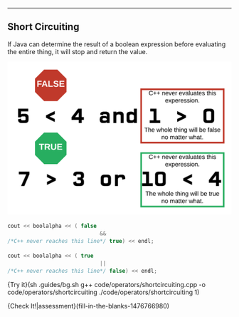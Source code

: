 ---

## Short Circuiting

If Java can determine the result of a boolean expression before evaluating the entire thing, it will stop and return the value.

![Short Circuiting](.guides/img/shortcircuiting.png)

```c++
cout << boolalpha << ( false 
                             && 
/*C++ never reaches this line*/ true) << endl; 

cout << boolalpha << ( true 
                             || 
/*C++ never reaches this line*/ false) << endl;
```

{Try it}(sh .guides/bg.sh g++ code/operators/shortcircuiting.cpp -o code/operators/shortcircuiting ./code/operators/shortcircuiting 1)

{Check It!|assessment}(fill-in-the-blanks-1476766980)
